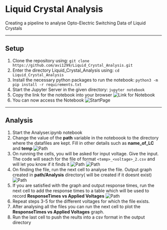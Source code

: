 # Liquid Crystal Analysis
Creating a pipeline to analyse Opto-Electric Switching Data of Liquid Crystals
___

## Setup
1. Clone the repository using: ```git clone https://github.com/avi1299/Liquid_Crystal_Analysis.git```
2. Enter the directory Liquid_Crystal_Analysis using: ```cd Liquid_Crystal_Analysis ```
3. Install the necessary python packages to run the notebook: ```python3 -m pip install -r requirements.txt```
4. Start the Jupyter Server in the given directory: ```jupyter notebook```
5. Copy the link for the notebook into your browser
![Link for Notebook](https://github.com/avi1299/Liquid_Crystal_Analysis/blob/master/Documentation/Images/Token.png)
7. You can now access the Notebook
![StartPage](https://github.com/avi1299/Liquid_Crystal_Analysis/blob/master/Documentation/Images/Jupyter_main.png)
___

## Analysis
1. Start the Analyser.ipynb notebook
2. Change the value of the **path** variable in the noteboook to the directory where the datafiles are kept. Fill in other details such as **name_of_LC** and **temp**
![Path](https://github.com/avi1299/Liquid_Crystal_Analysis/blob/master/Documentation/Images/Setting_path.png)
3. On running the cells, you will be asked for input voltage. Give the input. The code will seach for the file of format ```<temp>_<voltage>_2.csv``` and will let you know if it finds it
![Path](https://github.com/avi1299/Liquid_Crystal_Analysis/blob/master/Documentation/Images/EnterV.png)
![Path](https://github.com/avi1299/Liquid_Crystal_Analysis/blob/master/Documentation/Images/EnteredV.png)
4. On finding the file, run the next cell to analyse the file. Output graph created in **path/Analysis** directory( will be created if it doesnt exist)
![Path](https://github.com/avi1299/Liquid_Crystal_Analysis/blob/master/Documentation/Images/Analysis_graph.png)
5. If you are satisfied with the graph and output response times, run the next cell to add the response times to a table which will be used to record **ResponseTimes vs Applied Voltages**
![Path](https://github.com/avi1299/Liquid_Crystal_Analysis/blob/master/Documentation/Images/Adding_Results.png)
6. Repeat steps 3-5 for the different voltages for which the file exists.
7. After analysing all the files you can run the next cell to plot the **ResponseTimes vs Applied Voltages** graph.
8. Run the last cell to push the reults into a csv format in the output directory
